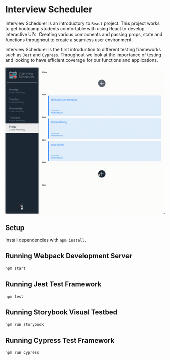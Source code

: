 # Interview Scheduler
Interview Scheduler is an introductory to `React` project. This project works to get bootcamp students comfortable with using React to develop interactive UI's. Creating various components and passing props, state and functions throughout to create a seamless user environment.

Interview Scheduler is the first introduction to different testing frameworks such as `Jest` and `Cypress`. Throughout we look at the importance of testing and looking to have efficient coverage for our functions and applications.

![Creating New Appointment](
  https://github.com/woobrendan/scheduler/blob/master/public/docs/Add_appointment.gif
)

## Setup

Install dependencies with `npm install`.

## Running Webpack Development Server

```sh
npm start
```

## Running Jest Test Framework

```sh
npm test
```

## Running Storybook Visual Testbed

```sh
npm run storybook
```

## Running Cypress Test Framework

```sh
npm run cypress
```
